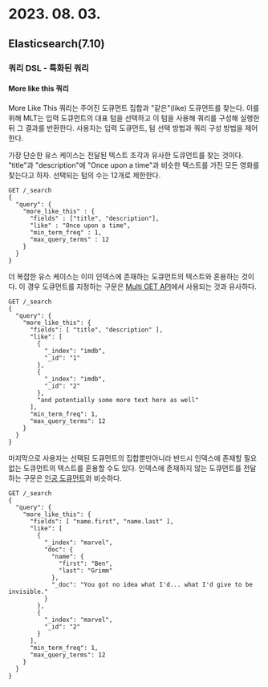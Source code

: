 # 2023. 08. 03.

## Elasticsearch(7.10)

### 쿼리 DSL - 특화된 쿼리

#### More like this 쿼리

More Like This 쿼리는 주어진 도큐먼트 집합과 "같은"(like) 도큐먼트를 찾는다. 이를 위해 MLT는 입력 도큐먼트의 대표 텀을 선택하고 이 텀을 사용해 쿼리를 구성해 실행한 뒤 그 결과를 반환한다. 사용자는 입력 도큐먼트, 텀 선택 방법과 쿼리 구성 방법을 제어한다.

가장 단순한 유스 케이스는 전달된 텍스트 조각과 유사한 도큐먼트를 찾는 것이다. "title"과 "description"에 "Once upon a time"과 비슷한 텍스트를 가진 모든 영화를 찾는다고 하자. 선택되는 텀의 수는 12개로 제한한다.

```http
GET /_search
{
  "query": {
    "more_like_this" : {
      "fields" : ["title", "description"],
      "like" : "Once upon a time",
      "min_term_freq" : 1,
      "max_query_terms" : 12
    }
  }
}
```

더 복잡한 유스 케이스는 이미 인덱스에 존재하는 도큐먼트의 텍스트와 혼용하는 것이다. 이 경우 도큐먼트를 지정하는 구문은 [Multi GET API][multi-get-api]에서 사용되는 것과 유사하다.

```http
GET /_search
{
  "query": {
    "more_like_this": {
      "fields": [ "title", "description" ],
      "like": [
        {
          "_index": "imdb",
          "_id": "1"
        },
        {
          "_index": "imdb",
          "_id": "2"
        },
        "and potentially some more text here as well"
      ],
      "min_term_freq": 1,
      "max_query_terms": 12
    }
  }
}
```

마지막으로 사용자는 선택된 도큐먼트의 집합뿐만아니라 반드시 인덱스에 존재할 필요 없는 도큐먼트의 텍스트를 혼용할 수도 있다. 인덱스에 존재하지 않는 도큐먼트를 전달하는 구문은 [인공 도큐먼트][artificial-documents]와 비슷하다.

```http
GET /_search
{
  "query": {
    "more_like_this": {
      "fields": [ "name.first", "name.last" ],
      "like": [
        {
          "_index": "marvel",
          "doc": {
            "name": {
              "first": "Ben",
              "last": "Grimm"
            },
            "_doc": "You got no idea what I'd... what I'd give to be invisible."
          }
        },
        {
          "_index": "marvel",
          "_id": "2"
        }
      ],
      "min_term_freq": 1,
      "max_query_terms": 12
    }
  }
}
```



[multi-get-api]: https://www.elastic.co/guide/en/elasticsearch/reference/7.10/docs-multi-get.html
[artificial-documents]: https://www.elastic.co/guide/en/elasticsearch/reference/7.10/docs-termvectors.html#docs-termvectors-artificial-doc